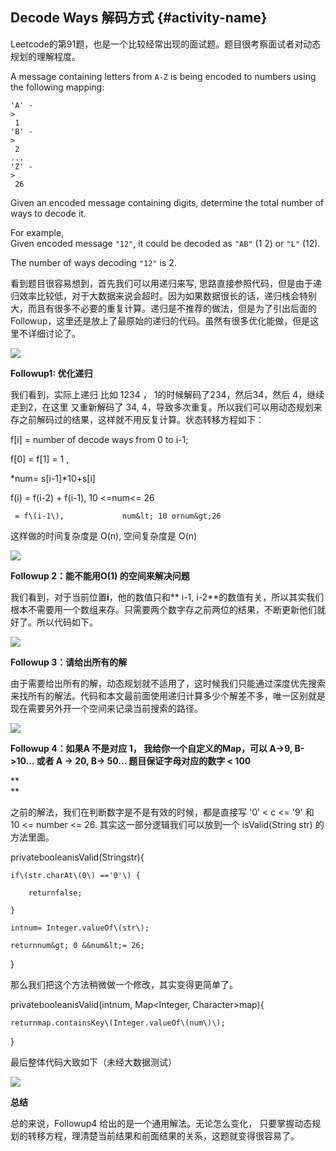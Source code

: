 ## Decode Ways 解码方式 {#activity-name}

Leetcode的第91题，也是一个比较经常出现的面试题。题目很考察面试者对动态规划的理解程度。

A message containing letters from `A-Z` is being encoded to numbers using the following mapping:

```
'A' -
>
 1
'B' -
>
 2
...
'Z' -
>
 26
```

Given an encoded message containing digits, determine the total number of ways to decode it.

For example,  
Given encoded message `"12"`, it could be decoded as `"AB"` \(1 2\) or `"L"` \(12\).

The number of ways decoding `"12"` is 2.

看到题目很容易想到，首先我们可以用递归来写, 思路直接参照代码，但是由于递归效率比较低，对于大数据来说会超时。因为如果数据很长的话，递归栈会特别大，而且有很多不必要的重复计算。递归是不推荐的做法，但是为了引出后面的Followup，这里还是放上了最原始的递归的代码。虽然有很多优化能做，但是这里不详细讨论了。

![](http://mmbiz.qpic.cn/mmbiz_png/PwUnHgDiafaH49NHJll2o9amxCI5u0PlqojkrsW8sQtYvMQRNT88ianVp0kldXl1oGic71eUcMebCxxepwd7WfxOA/640?wx_fmt=png&tp=webp&wxfrom=5&wx_lazy=1)

**Followup1: 优化递归**

我们看到，实际上递归 比如 1234 ， 1的时候解码了234，然后34，然后 4，继续走到2，在这里 又重新解码了 34, 4，导致多次重复。所以我们可以用动态规划来存之前解码过的结果，这样就不用反复计算。状态转移方程如下：

f\[i\] = number of decode ways from 0 to i-1;

f\[0\] = f\[1\] = 1 ,

\*num= s\[i-1\]\*10+s\[i\]

f\(i\) = f\(i-2\) + f\(i-1\), 10 &lt;=num&lt;= 26

```
 = f\(i-1\),             num&lt; 10 ornum&gt;26
```

这样做的时间复杂度是 O\(n\), 空间复杂度是 O\(n\)

![](http://mmbiz.qpic.cn/mmbiz_png/PwUnHgDiafaH49NHJll2o9amxCI5u0PlqZibkGIu1vAS0CzXxjewyt81BYSxk5Xc3e884FV4Ch5fUBMTz5xd8GPg/640?wx_fmt=png&tp=webp&wxfrom=5&wx_lazy=1)

**Followup 2：能不能用O\(1\) 的空间来解决问题**

我们看到，对于当前位置**i**，他的数值只和** i-1, i-2**的数值有关，所以其实我们根本不需要用一个数组来存。只需要两个数字存之前两位的结果，不断更新他们就好了。所以代码如下。

![](http://mmbiz.qpic.cn/mmbiz_png/PwUnHgDiafaH49NHJll2o9amxCI5u0PlqWZMj5RQcESib66hXjBqMsz5dRAMeQIntna50roic9BcRxnjFgY6ZfP1Q/640?wx_fmt=png&tp=webp&wxfrom=5&wx_lazy=1)

**Followup 3：请给出所有的解**

由于需要给出所有的解，动态规划就不适用了，这时候我们只能通过深度优先搜索来找所有的解法。代码和本文最前面使用递归计算多少个解差不多，唯一区别就是现在需要另外开一个空间来记录当前搜索的路径。

![](http://mmbiz.qpic.cn/mmbiz_png/PwUnHgDiafaH49NHJll2o9amxCI5u0PlqDHeTqGmeAtGA70tUATfHvEAKSgT9JWzuf70dPYanib5azTcTQ8DFVJw/640?wx_fmt=png&tp=webp&wxfrom=5&wx_lazy=1)

**Followup 4：如果A 不是对应 1， 我给你一个自定义的Map，可以 A-&gt;9, B-&gt;10... 或者 A -&gt; 20, B-&gt; 50...  题目保证字母对应的数字 &lt; 100**

**    
**

之前的解法，我们在判断数字是不是有效的时候，都是直接写  '0' &lt; c &lt;= '9' 和 10 &lt;= number &lt;= 26. 其实这一部分逻辑我们可以放到一个 isValid\(String str\) 的方法里面。

privatebooleanisValid\(Stringstr\){

```
if\(str.charAt\(0\) =='0'\) {

    returnfalse;

}

intnum= Integer.valueOf\(str\);

returnnum&gt; 0 &&num&lt;= 26;
```

}

那么我们把这个方法稍微做一个修改，其实变得更简单了。

privatebooleanisValid\(intnum, Map&lt;Integer, Character&gt;map\){

```
returnmap.containsKey\(Integer.valueOf\(num\)\);
```

}

最后整体代码大致如下（未经大数据测试）

![](http://mmbiz.qpic.cn/mmbiz_png/PwUnHgDiafaH49NHJll2o9amxCI5u0PlqUhzEM0tvQjavBz03lmORNAMyE5c8yGFLbsFEbpWwmLIaBkTa7jtn6A/640?wx_fmt=png&tp=webp&wxfrom=5&wx_lazy=1)

**总结**

总的来说，Followup4 给出的是一个通用解法。无论怎么变化， 只要掌握动态规划的转移方程，理清楚当前结果和前面结果的关系，这题就变得很容易了。

